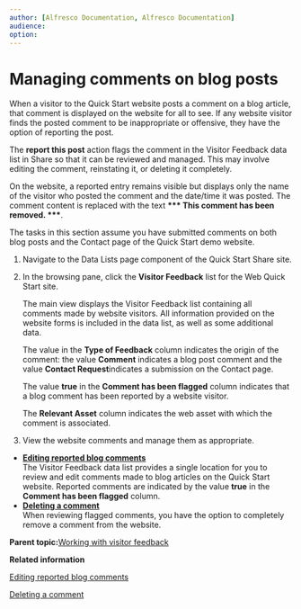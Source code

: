 ```yaml
---
author: [Alfresco Documentation, Alfresco Documentation]
audience: 
option: 
---
```


# Managing comments on blog posts

When a visitor to the Quick Start website posts a comment on a blog article, that comment is displayed on the website for all to see. If any website visitor finds the posted comment to be inappropriate or offensive, they have the option of reporting the post.

The **report this post** action flags the comment in the Visitor Feedback data list in Share so that it can be reviewed and managed. This may involve editing the comment, reinstating it, or deleting it completely.

On the website, a reported entry remains visible but displays only the name of the visitor who posted the comment and the date/time it was posted. The comment content is replaced with the text **\*\*\* This comment has been removed. \*\*\***.

The tasks in this section assume you have submitted comments on both blog posts and the Contact page of the Quick Start demo website.

1.  Navigate to the Data Lists page component of the Quick Start Share site.

2.  In the browsing pane, click the **Visitor Feedback** list for the Web Quick Start site.

    The main view displays the Visitor Feedback list containing all comments made by website visitors. All information provided on the website forms is included in the data list, as well as some additional data.

    The value in the **Type of Feedback** column indicates the origin of the comment: the value **Comment** indicates a blog post comment and the value **Contact Request**indicates a submission on the Contact page.

    The value **true** in the **Comment has been flagged** column indicates that a blog comment has been reported by a website visitor.

    The **Relevant Asset** column indicates the web asset with which the comment is associated.

3.  View the website comments and manage them as appropriate.


-   **[Editing reported blog comments](../tasks/qs-blogs-comment-edit.md)**  
The Visitor Feedback data list provides a single location for you to review and edit comments made to blog articles on the Quick Start website. Reported comments are indicated by the value **true** in the **Comment has been flagged** column.
-   **[Deleting a comment](../tasks/qs-blogs-comment-delete.md)**  
When reviewing flagged comments, you have the option to completely remove a comment from the website.

**Parent topic:**[Working with visitor feedback](../concepts/qs-blogs.md)

**Related information**  


[Editing reported blog comments](qs-blogs-comment-edit.md)

[Deleting a comment](qs-blogs-comment-delete.md)

